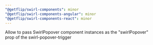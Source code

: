 ```yaml
---
"@getflip/swirl-components": minor
"@getflip/swirl-components-angular": minor
"@getflip/swirl-components-react": minor
---
```


Allow to pass SwirlPopover component instances as the "swirlPopover" prop of the
swirl-popover-trigger
